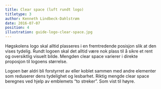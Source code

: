 ```yaml
---
title: Clear space (luft rundt logo)
titletype: 3
author: Kenneth Lindbeck-Dahlstrøm
date: 2016-07-07
position: 4
illustration: guide-logo-clear-space.jpg
---
```


Høgskolens logo skal alltid plasseres i en fremtredende posisjon slik at den vises tydelig. Rundt logoen skal det alltid være nok plass til å sikre et rent og oversiktlig visuelt bilde. Mengden clear space varierer i direkte proposjon til logoens størrelse.

Logoen bør aldri bli forstyrret av eller koblet sammen med andre elementer som reduserer dens tydelighet og lesbarhet. Riktig mengde clear space beregnes ved hjelp av emblemets “to streker”. Som vist til høyre.
